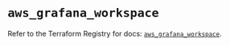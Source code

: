 # `aws_grafana_workspace`

Refer to the Terraform Registry for docs: [`aws_grafana_workspace`](https://registry.terraform.io/providers/hashicorp/aws/6.7.0/docs/resources/grafana_workspace).
